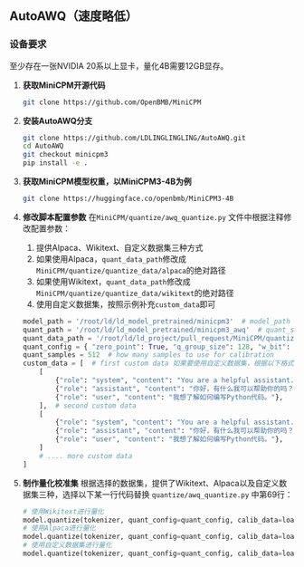 
## AutoAWQ（速度略低）

### 设备要求
至少存在一张NVIDIA 20系以上显卡，量化4B需要12GB显存。

1. **获取MiniCPM开源代码**
   ```bash
   git clone https://github.com/OpenBMB/MiniCPM
   ```

2. **安装AutoAWQ分支**
   ```bash
   git clone https://github.com/LDLINGLINGLING/AutoAWQ.git
   cd AutoAWQ
   git checkout minicpm3
   pip install -e .
   ```

3. **获取MiniCPM模型权重，以MiniCPM3-4B为例**
   ```bash
   git clone https://huggingface.co/openbmb/MiniCPM3-4B
   ```

4. **修改脚本配置参数**
   在`MiniCPM/quantize/awq_quantize.py` 文件中根据注释修改配置参数：
   1. 提供Alpaca、Wikitext、自定义数据集三种方式
   2. 如果使用Alpaca，`quant_data_path`修改成`MiniCPM/quantize/quantize_data/alpaca`的绝对路径
   3. 如果使用Wikitext，`quant_data_path`修改成`MiniCPM/quantize/quantize_data/wikitext`的绝对路径
   4. 使用自定义数据集，按照示例补充`custom_data`即可
   ```python
   model_path = '/root/ld/ld_model_pretrained/minicpm3'  # model_path or model_id   
   quant_path = '/root/ld/ld_model_pretrained/minicpm3_awq'  # quant_save_path  
   quant_data_path = '/root/ld/ld_project/pull_request/MiniCPM/quantize/quantize_data/alpaca'  # 写入自带Wikitext或者Alpaca地址
   quant_config = { "zero_point": True, "q_group_size": 128, "w_bit": 4, "version": "GEMM" }  # "w_bit":4 or 8  
   quant_samples = 512  # how many samples to use for calibration 
   custom_data = [  # first custom data 如果要使用自定义数据集，根据以下格式修改
       [
           {"role": "system", "content": "You are a helpful assistant."},
           {"role": "assistant", "content": "你好，有什么我可以帮助你的吗？"},
           {"role": "user", "content": "我想了解如何编写Python代码。"},
       ],  # second custom data
       [
           {"role": "system", "content": "You are a helpful assistant."},
           {"role": "assistant", "content": "你好，有什么我可以帮助你的吗？"},
           {"role": "user", "content": "我想了解如何编写Python代码。"},
       ]
       # .... more custom data
   ]
   ```

5. **制作量化校准集**
   根据选择的数据集，提供了Wikitext、Alpaca以及自定义数据集三种，选择以下某一行代码替换 `quantize/awq_quantize.py` 中第69行：
   ```python
   # 使用Wikitext进行量化
   model.quantize(tokenizer, quant_config=quant_config, calib_data=load_wikitext(quant_data_path=quant_data_path))
   # 使用Alpaca进行量化
   model.quantize(tokenizer, quant_config=quant_config, calib_data=load_alpaca(quant_data_path=quant_data_path))
   # 使用自定义数据集进行量化
   model.quantize(tokenizer, quant_config=quant_config, calib_data=load_cust_data(custom_data=custom_data))
   ```

